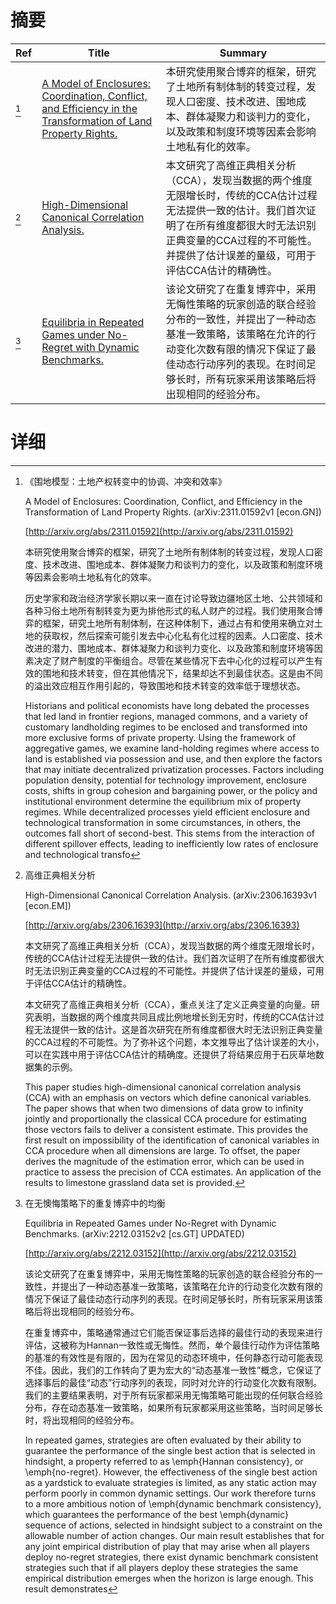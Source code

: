 # 摘要

| Ref | Title | Summary |
| --- | --- | --- |
| [^1] | [A Model of Enclosures: Coordination, Conflict, and Efficiency in the Transformation of Land Property Rights.](http://arxiv.org/abs/2311.01592) | 本研究使用聚合博弈的框架，研究了土地所有制体制的转变过程，发现人口密度、技术改进、围地成本、群体凝聚力和谈判力的变化，以及政策和制度环境等因素会影响土地私有化的效率。 |
| [^2] | [High-Dimensional Canonical Correlation Analysis.](http://arxiv.org/abs/2306.16393) | 本文研究了高维正典相关分析（CCA），发现当数据的两个维度无限增长时，传统的CCA估计过程无法提供一致的估计。我们首次证明了在所有维度都很大时无法识别正典变量的CCA过程的不可能性。并提供了估计误差的量级，可用于评估CCA估计的精确性。 |
| [^3] | [Equilibria in Repeated Games under No-Regret with Dynamic Benchmarks.](http://arxiv.org/abs/2212.03152) | 该论文研究了在重复博弈中，采用无悔性策略的玩家创造的联合经验分布的一致性，并提出了一种动态基准一致策略，该策略在允许的行动变化次数有限的情况下保证了最佳动态行动序列的表现。在时间足够长时，所有玩家采用该策略后将出现相同的经验分布。 |

# 详细

[^1]: 《围地模型：土地产权转变中的协调、冲突和效率》

    A Model of Enclosures: Coordination, Conflict, and Efficiency in the Transformation of Land Property Rights. (arXiv:2311.01592v1 [econ.GN])

    [http://arxiv.org/abs/2311.01592](http://arxiv.org/abs/2311.01592)

    本研究使用聚合博弈的框架，研究了土地所有制体制的转变过程，发现人口密度、技术改进、围地成本、群体凝聚力和谈判力的变化，以及政策和制度环境等因素会影响土地私有化的效率。

    

    历史学家和政治经济学家长期以来一直在讨论导致边疆地区土地、公共领域和各种习俗土地所有制转变为更为排他形式的私人财产的过程。我们使用聚合博弈的框架，研究土地所有制体制，在这种体制下，通过占有和使用来确立对土地的获取权，然后探索可能引发去中心化私有化过程的因素。人口密度、技术改进的潜力、围地成本、群体凝聚力和谈判力变化、以及政策和制度环境等因素决定了财产制度的平衡组合。尽管在某些情况下去中心化的过程可以产生有效的围地和技术转变，但在其他情况下，结果却达不到最佳状态。这是由不同的溢出效应相互作用引起的，导致围地和技术转变的效率低于理想状态。

    Historians and political economists have long debated the processes that led land in frontier regions, managed commons, and a variety of customary landholding regimes to be enclosed and transformed into more exclusive forms of private property. Using the framework of aggregative games, we examine land-holding regimes where access to land is established via possession and use, and then explore the factors that may initiate decentralized privatization processes. Factors including population density, potential for technology improvement, enclosure costs, shifts in group cohesion and bargaining power, or the policy and institutional environment determine the equilibrium mix of property regimes. While decentralized processes yield efficient enclosure and technological transformation in some circumstances, in others, the outcomes fall short of second-best. This stems from the interaction of different spillover effects, leading to inefficiently low rates of enclosure and technological transfo
    
[^2]: 高维正典相关分析

    High-Dimensional Canonical Correlation Analysis. (arXiv:2306.16393v1 [econ.EM])

    [http://arxiv.org/abs/2306.16393](http://arxiv.org/abs/2306.16393)

    本文研究了高维正典相关分析（CCA），发现当数据的两个维度无限增长时，传统的CCA估计过程无法提供一致的估计。我们首次证明了在所有维度都很大时无法识别正典变量的CCA过程的不可能性。并提供了估计误差的量级，可用于评估CCA估计的精确性。

    

    本文研究了高维正典相关分析（CCA），重点关注了定义正典变量的向量。研究表明，当数据的两个维度共同且成比例地增长到无穷时，传统的CCA估计过程无法提供一致的估计。这是首次研究在所有维度都很大时无法识别正典变量的CCA过程的不可能性。为了弥补这个问题，本文推导出了估计误差的大小，可以在实践中用于评估CCA估计的精确度。还提供了将结果应用于石灰草地数据集的示例。

    This paper studies high-dimensional canonical correlation analysis (CCA) with an emphasis on vectors which define canonical variables. The paper shows that when two dimensions of data grow to infinity jointly and proportionally the classical CCA procedure for estimating those vectors fails to deliver a consistent estimate. This provides the first result on impossibility of the identification of canonical variables in CCA procedure when all dimensions are large. To offset, the paper derives the magnitude of the estimation error, which can be used in practice to assess the precision of CCA estimates. An application of the results to limestone grassland data set is provided.
    
[^3]: 在无懊悔策略下的重复博弈中的均衡

    Equilibria in Repeated Games under No-Regret with Dynamic Benchmarks. (arXiv:2212.03152v2 [cs.GT] UPDATED)

    [http://arxiv.org/abs/2212.03152](http://arxiv.org/abs/2212.03152)

    该论文研究了在重复博弈中，采用无悔性策略的玩家创造的联合经验分布的一致性，并提出了一种动态基准一致策略，该策略在允许的行动变化次数有限的情况下保证了最佳动态行动序列的表现。在时间足够长时，所有玩家采用该策略后将出现相同的经验分布。

    

    在重复博弈中，策略通常通过它们能否保证事后选择的最佳行动的表现来进行评估，这被称为Hannan一致性或无悔性。然而，单个最佳行动作为评估策略的基准的有效性是有限的，因为在常见的动态环境中，任何静态行动可能表现不佳。因此，我们的工作转向了更为宏大的“动态基准一致性”概念，它保证了选择事后的最佳“动态”行动序列的表现，同时对允许的行动变化次数有限制。我们的主要结果表明，对于所有玩家都采用无悔策略可能出现的任何联合经验分布，存在动态基准一致策略，如果所有玩家都采用这些策略，当时间足够长时，将出现相同的经验分布。

    In repeated games, strategies are often evaluated by their ability to guarantee the performance of the single best action that is selected in hindsight, a property referred to as \emph{Hannan consistency}, or \emph{no-regret}. However, the effectiveness of the single best action as a yardstick to evaluate strategies is limited, as any static action may perform poorly in common dynamic settings. Our work therefore turns to a more ambitious notion of \emph{dynamic benchmark consistency}, which guarantees the performance of the best \emph{dynamic} sequence of actions, selected in hindsight subject to a constraint on the allowable number of action changes. Our main result establishes that for any joint empirical distribution of play that may arise when all players deploy no-regret strategies, there exist dynamic benchmark consistent strategies such that if all players deploy these strategies the same empirical distribution emerges when the horizon is large enough. This result demonstrates 
    

